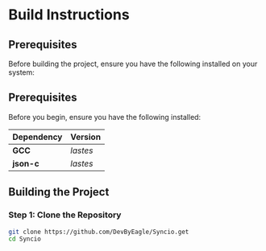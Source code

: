 # Build Instructions

## Prerequisites

Before building the project, ensure you have the following installed on your system:

## Prerequisites

Before you begin, ensure you have the following installed:

| Dependency | Version |
| :--- | :--- |
| **GCC** | *lastes* |
| **json-c** | *lastes* |

## Building the Project

### Step 1: Clone the Repository

```.sh
git clone https://github.com/DevByEagle/Syncio.get
cd Syncio
```

###


